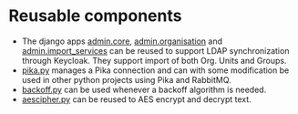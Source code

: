 # Reusable components

- The django apps [admin.core](../src/os2datascanner/projects/admin/core), [admin.organisation](../src/os2datascanner/projects/admin/organizations) and [admin.import_services](../src/os2datascanner/projects/admin/import_services) can be reused to support LDAP synchronization through Keycloak. They support import of both Org. Units and Groups.  
- [pika.py](../src/os2datascanner/engine2/pipeline/utilities/pika.py) manages a Pika connection and can with some modification be used in other python projects using Pika and RabbitMQ.
- [backoff.py](../src/os2datascanner/engine2/utilities/backoff.py) can be used whenever a backoff algorithm is needed.
- [aescipher.py](../src/os2datascanner/projects/admin/adminapp/aescipher.py) can be reused to AES encrypt and decrypt text.